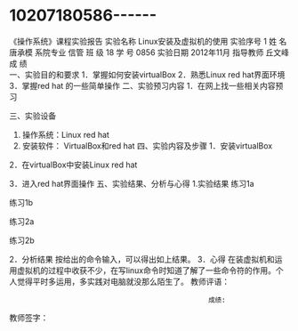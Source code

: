 10207180586------
=================
《操作系统》课程实验报告
实验名称	Linux安装及虚拟机的使用	实验序号	1
姓    名	唐承模	系院专业	信管	班    级	18	学    号	0856
实验日期	2012年11月	指导教师	丘文峰	成    绩	
一、实验目的和要求
1．掌握如何安装virtualBox
2．熟悉Linux red hat界面环境
3．掌握red hat 的一些简单操作
二、实验预习内容
1．在网上找一些相关内容预习

三、实验设备
1. 操作系统：Linux red hat
2. 安装软件： VirtualBox和red hat
四、实验内容及步骤
1．安装virtualBox

2．在virtualBox中安装Linux red hat

3．进入red hat界面操作
五、实验结果、分析与心得
1.实验结果
练习1a
 
 
练习1b
 
 
 
 


练习2a
 
练习2b
 
2．分析结果
   按给出的命令输入，可以得出如上结果。
3．心得
  在装虚拟机和运用虚拟机的过程中收获不少，在写linux命令时知道了解了一些命令符的作用。个人觉得平时多运用，多实践对电脑就没那么陌生了。
教师评语：




                                                      成绩:            

教师签字：                   

